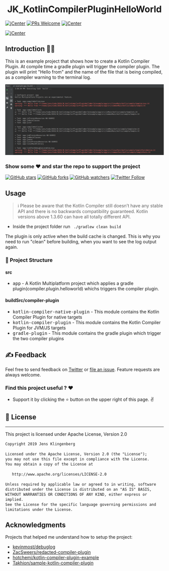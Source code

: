 
<h1 align="center">JK_KotlinCompilerPluginHelloWorld </h1>

[![jCenter](https://img.shields.io/badge/Apache-2.0-green.svg
)](https://github.com/Foso/KotlinReactNativeMpp/blob/master/LICENSE)
[![PRs Welcome](https://img.shields.io/badge/PRs-welcome-brightgreen.svg?style=flat-square)](http://makeapullrequest.com)
[![jCenter](https://img.shields.io/badge/v-1.0.0-green.svg
)]()

[![jCenter](https://img.shields.io/badge/Kotlin-1.3.60-green.svg
)](https://github.com/Foso/Sheasy/blob/master/LICENSE)



## Introduction 🙋‍♂️

This is an example project that shows how to create a Kotlin Compiler Plugin. At compile time a gradle plugin will trigger the compiler plugin. The plugin will print "Hello from" and the name of the file that is being compiled, as a compiler warning to the terminal log.

<p>
    <img src ="https://raw.githubusercontent.com/Foso/JK_KotlinCompilerPluginHelloWorld/master/docs/screenshot.png" />
 
</p>


### Show some :heart: and star the repo to support the project

[![GitHub stars](https://img.shields.io/github/stars/Foso/JK_KotlinCompilerPluginHelloWorld.svg?style=social&label=Star)](https://github.com/Foso/JK_KotlinCompilerPluginHelloWorld) [![GitHub forks](https://img.shields.io/github/forks/Foso/JK_KotlinCompilerPluginHelloWorld.svg?style=social&label=Fork)](https://github.com/Foso/JK_KotlinCompilerPluginHelloWorld/fork) [![GitHub watchers](https://img.shields.io/github/watchers/Foso/JK_KotlinCompilerPluginHelloWorld.svg?style=social&label=Watch)](https://github.com/Foso/JK_KotlinCompilerPluginHelloWorld) [![Twitter Follow](https://img.shields.io/twitter/follow/jklingenberg_.svg?style=social)](https://twitter.com/jklingenberg_)


## Usage

> :information_source: Please be aware that the Kotlin Compiler still doesn’t have any stable API and there is no backwards compatibility guaranteed. Kotlin versions above 1.3.60 can have all totally different API.

* Inside the project folder run ` ./gradlew clean build` 

The plugin is only active when the build cache is changed. This is why you need to run "clean" before building, when you want to see the log output again.

### 👷 Project Structure
#### src
* <kbd>app</kbd> - A Kotlin Multiplatform project which applies a gradle plugin(compiler.plugin.helloworld) whichs triggers the compiler plugin.

#### buildSrc/compiler-plugin
 *  <kbd>kotlin-compiler-native-plugin</kbd> - This module contains the Kotlin Compiler Plugin for native targets
 *  <kbd>kotlin-compiler-plugin</kbd> - This module contains the Kotlin Compiler Plugin for JVM/JS targets
 *  <kbd>gradle-plugin</kbd> - This module contains the gradle plugin which trigger the two compiler plugins

## ✍️ Feedback

Feel free to send feedback on [Twitter](https://twitter.com/jklingenberg_) or [file an issue](https://github.com/foso/JK_KotlinCompilerPluginHelloWorld/issues/new). Feature requests are always welcome.


### Find this project useful ? :heart:
* Support it by clicking the :star: button on the upper right of this page. :v:

## 📜 License

-------

This project is licensed under Apache License, Version 2.0

    Copyright 2019 Jens Klingenberg

    Licensed under the Apache License, Version 2.0 (the "License");
    you may not use this file except in compliance with the License.
    You may obtain a copy of the License at

       http://www.apache.org/licenses/LICENSE-2.0

    Unless required by applicable law or agreed to in writing, software
    distributed under the License is distributed on an "AS IS" BASIS,
    WITHOUT WARRANTIES OR CONDITIONS OF ANY KIND, either express or implied.
    See the License for the specific language governing permissions and
    limitations under the License.


## Acknowledgments
Projects that helped me understand how to setup the project:
* [kevinmost/debuglog](https://github.com/kevinmost/debuglog)
* [ZacSweers/redacted-compiler-plugin](https://github.com/ZacSweers/redacted-compiler-plugin)
* [hotchemi/kotlin-compiler-plugin-example
](https://github.com/hotchemi/kotlin-compiler-plugin-example)
* [Takhion/sample-kotlin-compiler-plugin](https://github.com/Takhion/sample-kotlin-compiler-plugin)
